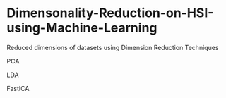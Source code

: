# Dimensonality-Reduction-on-HSI-using-Machine-Learning
Reduced dimensions of datasets using Dimension Reduction Techniques




 PCA


 LDA


FastICA
